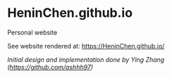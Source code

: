 # HeninChen.github.io
Personal website

See website rendered at: https://HeninChen.github.io/

*Initial design and implementation done by Ying Zhang (https://github.com/ashhh97)*
